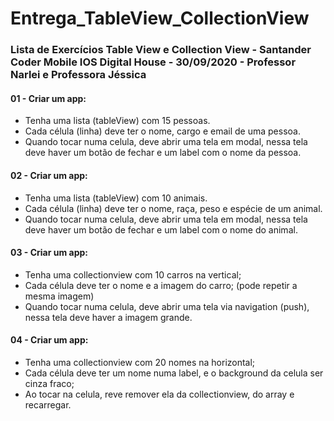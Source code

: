 # Entrega_TableView_CollectionView

<h3>Lista de Exercícios Table View e Collection View - Santander Coder Mobile IOS Digital House - 30/09/2020 - Professor Narlei e Professora Jéssica</h>

<h4>01 - Criar um app:</h4>
<ul>
  <li>Tenha uma lista (tableView) com 15 pessoas.</li>
  <li>Cada célula (linha) deve ter o nome, cargo e email de uma pessoa.</li>
  <li>Quando tocar numa celula, deve abrir uma tela em modal, nessa tela deve haver um botão de fechar e um label com o nome da pessoa.</li>
</ul>
<h4>02 - Criar um app:</h4>
<ul>
  <li>Tenha uma lista (tableView) com 10 animais.</li>
  <li>Cada célula (linha) deve ter o nome, raça, peso e espécie de um animal.</li>
  <li>Quando tocar numa celula, deve abrir uma tela em modal, nessa tela deve haver um botão de fechar e um label com o nome do animal.</li>
</ul>
<h4>03 - Criar um app:</h4>
<ul>
  <li>Tenha uma collectionview com 10 carros na vertical;</li>
  <li>Cada célula deve ter o nome e a imagem do carro; (pode repetir a mesma imagem)</li>
  <li>Quando tocar numa celula, deve abrir uma tela via navigation (push), nessa tela deve haver a imagem grande.</li>
</ul>
<h4>04 - Criar um app:</h4>
<ul>
  <li>Tenha uma collectionview com 20 nomes na horizontal;</li>
  <li>Cada célula deve ter um nome numa label, e o background da celula ser cinza fraco;</li>
  <li>Ao tocar na celula, reve remover ela da collectionview, do array e recarregar.</li>
 </ul>
